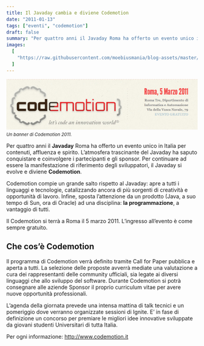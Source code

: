 ```yaml
---
title: Il Javaday cambia e diviene Codemotion
date: "2011-01-13"
tags: ["eventi", "codemotion"]
draft: false
summary: "Per quattro anni il Javaday Roma ha offerto un evento unico in Italia per contenuti, affluenza e spirito. L’atmosfera trascinante del Javaday ha saputo conquistare e coinvolgere i partecipanti e gli sponsor."
images:
  [
    "https://raw.githubusercontent.com/moebiusmania/blog-assets/master/images/2011/codemotion2011.png",
  ]
---
```


![Un banner di Codemotion 2011.](https://raw.githubusercontent.com/moebiusmania/blog-assets/master/images/2011/codemotion2011.png) <small>_Un banner di Codemotion 2011._</small>

Per quattro anni il **Javaday** Roma ha offerto un evento unico in Italia per contenuti, affluenza e spirito. L’atmosfera trascinante del Javaday ha saputo conquistare e coinvolgere i partecipanti e gli sponsor. Per continuare ad essere la manifestazione di riferimento degli sviluppatori, il Javaday si evolve e diviene **Codemotion**.

Codemotion compie un grande salto rispetto al Javaday: apre a tutti i linguaggi e tecnologie, catalizzando ancora di più sorgenti di creatività e opportunità di lavoro. Infine, sposta l’attenzione da un prodotto (Java, a suo tempo di Sun, ora di Oracle) ad una disciplina: **la programmazione**, a vantaggio di tutti.

Il Codemotion si terrà a Roma il 5 marzo 2011.
L’ingresso all’evento è come sempre gratuito.

## Che cos’è Codemotion

Il programma di Codemotion verrà definito tramite Call for Paper pubblica e aperta a tutti. La selezione delle proposte avverrà mediate una valutazione a cura dei rappresentanti delle community ufficiali, sia legate ai diversi linguaggi che allo sviluppo del software. Durante Codemotion si potrà consegnare alle aziende Sponsor il proprio curriculum vitae per avere nuove opportunità professionali.

L’agenda della giornata prevede una intensa mattina di talk tecnici e un pomeriggio dove verranno organizzate sessioni di Ignite. E’ in fase di definizione un concorso per premiare le migliori idee innovative sviluppate da giovani studenti Universitari di tutta Italia.

Per ogni informazione: http://www.codemotion.it
